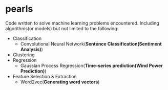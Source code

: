 # pearls
Code written to solve machine learning problems encountered.
Including algorithms(or models) but not limited to the following:
* Classification
  * Convolutional Neural Network(**Sentence Classification(Sentiment Analysis)**)
* Clustering
* Regression
  * Gaussian Process Regression(**Time-series prediction(Wind Power Prediction)**)
* Feature Selection & Extraction
  * Word2vec(**Generating word vectors**)
